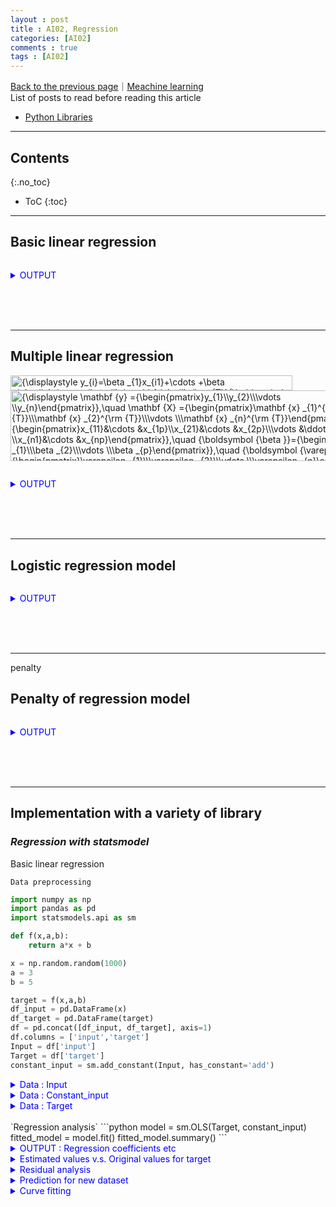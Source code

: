 ```yaml
---
layout : post
title : AI02, Regression
categories: [AI02]
comments : true
tags : [AI02]
---
```

[Back to the previous page](https://userdyk-github.github.io/Study.html)｜[Meachine learning](https://userdyk-github.github.io/ai02/AI02-Contents.html)<br>
List of posts to read before reading this article
- <a href='https://userdyk-github.github.io/pl03/PL03-Libraries.html' target="_blank">Python Libraries</a>


---

## Contents
{:.no_toc}

* ToC
{:toc}

<hr class="division1">

## **Basic linear regression**

```python
```
<details markdown="1">
<summary class='jb-small' style="color:blue">OUTPUT</summary>
<hr class='division3'>
<hr class='division3'>
</details>

<br><br><br>
<hr class="division2">

## **Multiple linear regression**

<img src="https://wikimedia.org/api/rest_v1/media/math/render/svg/e8fe92790a76066af5556c62f5230bcc0bdf9f38" class="mwe-math-fallback-image-inline" aria-hidden="true" style="vertical-align: -1.005ex; width:58.966ex; height:3.176ex;" alt="{\displaystyle y_{i}=\beta _{1}x_{i1}+\cdots +\beta _{p}x_{ip}+\varepsilon _{i}=\mathbf {x} _{i}^{\rm {T}}{\boldsymbol {\beta }}+\varepsilon _{i},\qquad i=1,\ldots ,n,}">
<img src="https://wikimedia.org/api/rest_v1/media/math/render/svg/c4b08d888086d1e0948f9019afec8ecec4a83151" class="mwe-math-fallback-image-inline" aria-hidden="true" style="vertical-align: -6.838ex; width:80.728ex; height:14.843ex;" alt="{\displaystyle \mathbf {y} ={\begin{pmatrix}y_{1}\\y_{2}\\\vdots \\y_{n}\end{pmatrix}},\quad \mathbf {X} ={\begin{pmatrix}\mathbf {x} _{1}^{\rm {T}}\\\mathbf {x} _{2}^{\rm {T}}\\\vdots \\\mathbf {x} _{n}^{\rm {T}}\end{pmatrix}}={\begin{pmatrix}x_{11}&amp;\cdots &amp;x_{1p}\\x_{21}&amp;\cdots &amp;x_{2p}\\\vdots &amp;\ddots &amp;\vdots \\x_{n1}&amp;\cdots &amp;x_{np}\end{pmatrix}},\quad {\boldsymbol {\beta }}={\begin{pmatrix}\beta _{1}\\\beta _{2}\\\vdots \\\beta _{p}\end{pmatrix}},\quad {\boldsymbol {\varepsilon }}={\begin{pmatrix}\varepsilon _{1}\\\varepsilon _{2}\\\vdots \\\varepsilon _{n}\end{pmatrix}}.}">

```python
```
<details markdown="1">
<summary class='jb-small' style="color:blue">OUTPUT</summary>
<hr class='division3'>
<hr class='division3'>
</details>

<br><br><br>
<hr class="division2">


## **Logistic regression model**

```python
```
<details markdown="1">
<summary class='jb-small' style="color:blue">OUTPUT</summary>
<hr class='division3'>
<hr class='division3'>
</details>

<br><br><br>
<hr class="division2">
penalty


## **Penalty of regression model**

```python
```
<details markdown="1">
<summary class='jb-small' style="color:blue">OUTPUT</summary>
<hr class='division3'>
<hr class='division3'>
</details>

<br><br><br>
<hr class="division2">



## **Implementation with a variety of library**

### ***Regression with statsmodel***

<span class="frame2">Basic linear regression</span>

`Data preprocessing`
```python
import numpy as np
import pandas as pd
import statsmodels.api as sm

def f(x,a,b):
    return a*x + b

x = np.random.random(1000)
a = 3
b = 5

target = f(x,a,b)
df_input = pd.DataFrame(x)
df_target = pd.DataFrame(target)
df = pd.concat([df_input, df_target], axis=1)
df.columns = ['input','target']
Input = df['input']
Target = df['target']
constant_input = sm.add_constant(Input, has_constant='add')
```
<details markdown="1">
<summary class='jb-small' style="color:blue">Data : Input</summary>
<hr class='division3'>
```python
Input.head()
```
`OUTPUT`
```
0    0.830166
1    0.542949
2    0.357683
3    0.688297
4    0.645634
Name: input, dtype: float64
```
<hr class='division3'>
</details>

<details markdown="1">
<summary class='jb-small' style="color:blue">Data : Constant_input</summary>
<hr class='division3'>
```python
constant_input.head()
```
`OUTPUT`
```
	const	input
0	1.0	0.830166
1	1.0	0.542949
2	1.0	0.357683
3	1.0	0.688297
4	1.0	0.645634
```
<hr class='division3'>
</details>

<details markdown="1">
<summary class='jb-small' style="color:blue">Data : Target</summary>
<hr class='division3'>
```python
Target.head()
```
`OUTPUT`
```
0    7.490499
1    6.628847
2    6.073050
3    7.064890
4    6.936902
Name: target, dtype: float64
```
<hr class='division3'>
</details>
<br>
`Regression analysis`
```python
model = sm.OLS(Target, constant_input)
fitted_model = model.fit()
fitted_model.summary()
```
<details markdown="1">
<summary class='jb-small' style="color:blue">OUTPUT : Regression coefficients etc</summary>
<hr class='division3'>
![캡처](https://user-images.githubusercontent.com/52376448/65604433-7597db00-dfe2-11e9-8141-dc5126370fb1.JPG)
<br>
```python
# Regression coefficients
fitted_model.params
```
`OUTPUT`
```
const    5.0
input    3.0
dtype: float64
```
<hr class='division3'>
</details>
<details markdown="1">
<summary class='jb-small' style="color:blue">Estimated values v.s. Original values for target</summary>
<hr class='division3'>
`Estimated values` : 
<span style="font-size: 70%;">$$ \hat{y} = \hat{a}x + \hat{b} \to A\vec{X}$$</span>
```python
np.dot(constant_input, fitted_model.params)
```
```
array([7.49049949, 6.62884716, 6.07305033, 7.0648904 , 6.93690197,
       6.04064573, 6.5576149 , 6.74231639, 6.73183572, 7.07796106,
       ...
       5.74719815, 6.58978836, 6.25943715, 5.88547536, 7.40743629,
       5.77773424, 5.99074449, 6.12113732, 6.13392177, 6.92979226])
```
`Original values` : 
<span style="font-size: 70%;">$$ y = ax + b$$</span>
```python
f(x,a,b)
```
```
array([7.49049949, 6.62884716, 6.07305033, 7.0648904 , 6.93690197,
       6.04064573, 6.5576149 , 6.74231639, 6.73183572, 7.07796106,
       ...
       5.74719815, 6.58978836, 6.25943715, 5.88547536, 7.40743629,
       5.77773424, 5.99074449, 6.12113732, 6.13392177, 6.92979226])
```
<hr class='division3'>
</details>

<details markdown="1">
<summary class='jb-small' style="color:blue">Residual analysis</summary>
<hr class='division3'>
`Residue`
```python
fitted_model.resid
```
```
0     -1.776357e-15
1     -2.664535e-15
2     -2.664535e-15
...
...
998   -3.552714e-15
999   -1.776357e-15
Length: 1000, dtype: float64
```
`Residual summation`
```python
np.sum(fitted_model.resid)
```
```
-2.652988939644274e-12
```
`Visualization for residue`
```python
fitted_model.resid.plot()
```
![다운로드 (3)](https://user-images.githubusercontent.com/52376448/65611092-4a66b900-dfed-11e9-8b83-44d5737fef70.png)
<hr class='division3'>
</details>

<details markdown="1">
<summary class='jb-small' style="color:blue">Prediction for new dataset</summary>
<hr class='division3'>
`Prediction`
```python
sample = np.random.random(10)
constant_sample = sm.add_constant(sample, has_constant='add')
fitted_model.predict(constant_sample)
```
```
array([5.20371122, 6.07617745, 7.77126507, 5.35615965, 7.44019585,
       5.94592521, 5.94306959, 6.56256376, 6.09420242, 6.39866773])
```
`Verification`
```python
f(sample,a,b)
```
```
array([5.20371122, 6.07617745, 7.77126507, 5.35615965, 7.44019585,
       5.94592521, 5.94306959, 6.56256376, 6.09420242, 6.39866773])
```
<hr class='division3'>
</details>
<details markdown="1">
<summary class='jb-small' style="color:blue">Curve fitting</summary>
<hr class='division3'>
```python
import matplotlib.pyplot as plt

plt.plot(x, f(x,a,b), 'x', lw=0, label="data")
plt.plot(x, 3*x + 5, label='result')            # from fitted_model.params
plt.ylim(0,10)
plt.legend()
plt.show()
```
![다운로드 (2)](https://user-images.githubusercontent.com/52376448/65609675-24d8b000-dfeb-11e9-85a8-6313e236843b.png)
<hr class='division3'>
</details>
<br><br><br>


<span class="frame2">Multiple linear regression</span>



---

### ***Regression with sklearn***

```python
from sklearn import datasets
from sklearn import model_selection
from sklearn import linear_model 
import matplotlib.pyplot as plt 
import numpy as np

X_all, y_all = datasets.make_regression(n_samples=50, n_features=50, n_informative=10)
X_train, X_test, y_train, y_test = model_selection.train_test_split(X_all, y_all, train_size=0.5)
model = linear_model.LinearRegression()
model.fit(X_train, y_train)

def sse(resid):
    return np.sum(resid**2) 
    
resid_train = y_train - model.predict(X_train) 
sse_train = sse(resid_train)   
sse_train

resid_test = y_test - model.predict(X_test)  
sse_test = sse(resid_test)   
sse_test 

# R-squared score 
model.score(X_train, y_train) 
model.score(X_test, y_test) 

def plot_residuals_and_coeff(resid_train, resid_test, coeff): 
    fig, axes = plt.subplots(1, 3, figsize=(12, 3))  
    axes[0].bar(np.arange(len(resid_train)), resid_train) 
    axes[0].set_xlabel("sample number")  
    axes[0].set_ylabel("residual")    
    axes[0].set_title("training data")   
    axes[1].bar(np.arange(len(resid_test)), resid_test) 
    axes[1].set_xlabel("sample number")  
    axes[1].set_ylabel("residual")   
    axes[1].set_title("testing data")  
    axes[2].bar(np.arange(len(coeff)), coeff)  
    axes[2].set_xlabel("coefficient number")
    axes[2].set_ylabel("coefficient")   
    fig.tight_layout()   
    return fig, axes
    
fig, ax = plot_residuals_and_coeff(resid_train, resid_test,  model.coef_)
```
![Figure_1](https://user-images.githubusercontent.com/52376448/65573279-5cbd0480-dfa5-11e9-8b36-c315e0f9653f.png)

<br><br><br>

---


### ***Regression with tensorflow***

<br><br><br>

---

### ***Regression with pytorch***

<hr class="division1">

List of posts followed by this article
- [post1](https://userdyk-github.github.io/)
- <a href='https://userdyk-github.github.io/'>post2</a>
- <a href='https://userdyk-github.github.io/'>post3</a>

---

Reference
- [post1](https://userdyk-github.github.io/)
- <a href='https://userdyk-github.github.io/'>post2</a>
- <a href='https://userdyk-github.github.io/'>post3</a>

---
